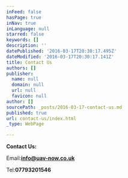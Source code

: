 ```yaml
---
inFeed: false
hasPage: true
inNav: true
inLanguage: null
starred: false
keywords: []
description: ''
datePublished: '2016-03-17T20:30:17.495Z'
dateModified: '2016-03-17T20:30:17.141Z'
title: Contact Us
authors: []
publisher:
  name: null
  domain: null
  url: null
  favicon: null
author: []
sourcePath: _posts/2016-03-17-contact-us.md
published: true
url: contact-us/index.html
_type: WebPage

---
```

**Contact Us:**

Email:**[info@uav-now.co.uk][0]**

Tel:**07793201546**

[0]: https://app.thegrid.io/posts/48b94ae5-6dc5-417b-a9a2-c0ab402b7c65/info@uav-now.co.uk
